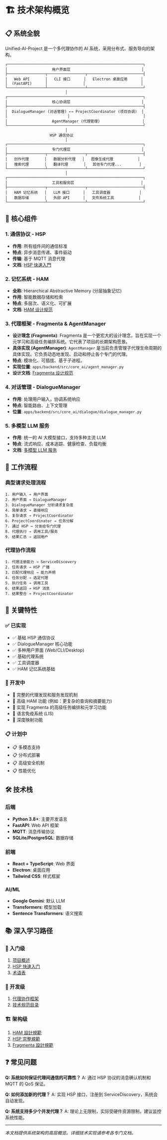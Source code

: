 # 🏗️ 技术架构概览

## 📋 系统全貌

Unified-AI-Project 是一个多代理协作的 AI 系统，采用分布式、服务导向的架构。

```
┌─────────────────────────────────────────────────────────────┐
│                    用户界面层                                │
├─────────────────┬─────────────────┬─────────────────────────┤
│   Web API       │   CLI 接口      │   Electron 桌面应用      │
│  (FastAPI)      │                │                         │
└─────────────────┴─────────────────┴─────────────────────────┘
                           │
┌─────────────────────────────────────────────────────────────┐
│                    核心协调层                                │
├─────────────────────────────────────────────────────────────┤
│  DialogueManager (对话管理) ←→ ProjectCoordinator (项目协调)  │
│                           │                                 │
│                    AgentManager (代理管理)                   │
└─────────────────────────────────────────────────────────────┘
                           │
                    HSP 通信协议
                           │
┌─────────────────────────────────────────────────────────────┐
│                    专门代理层                                │
├─────────────────┬─────────────────┬─────────────────────────┤
│   创作代理       │   数据分析代理   │   图像生成代理           │
│   搜索代理       │   翻译代理       │   其他专门代理...        │
└─────────────────┴─────────────────┴─────────────────────────┘
                           │
┌─────────────────────────────────────────────────────────────┐
│                    工具和服务层                              │
├─────────────────┬─────────────────┬─────────────────────────┤
│   HAM 记忆系统   │   LLM 接口      │   工具调度器             │
│   数据存储       │   外部 API      │   文件系统工具           │
└─────────────────┴─────────────────┴─────────────────────────┘
```

## 🔧 核心组件

### 1. 通信协议 - HSP

- **作用**: 所有组件间的通信标准
- **特点**: 异步消息传递、事件驱动
- **传输**: 基于 MQTT 消息代理
- **文档**: [HSP 快速入門](./communication/hsp-quick-start.md)

### 2. 记忆系统 - HAM

- **全称**: Hierarchical Abstractive Memory (分层抽象记忆)
- **作用**: 智能数据存储和检索
- **特点**: 多层次、语义化、可扩展
- **文档**: [HAM 设计规范](./memory-systems/ham-design.md)

### 3. 代理框架 - Fragmenta & AgentManager

- **设计理念 (Fragmenta)**: Fragmenta 是一个更宏大的设计理念，旨在实现一个元学习和高级任务编排系统。它代表了项目的长期架构愿景。
- **具体实现 (AgentManager)**: `AgentManager` 是当前负责管理子代理生命周期的具体实现。它负责动态地发现、启动和停止各个专门的代理。
- **特点**: 模块化、可插拔、基于子进程。
- **实现位置**: `apps/backend/src/core_ai/agent_manager.py`
- **设计文档**: [Fragmenta 设计规范](../04-advanced-concepts/fragmenta-design.md)

### 4. 对话管理 - DialogueManager

- **作用**: 处理用户输入，协调系统响应
- **特点**: 智能路由、上下文管理
- **位置**: `apps/backend/src/core_ai/dialogue/dialogue_manager.py`

### 5. 多模型 LLM 服务

- **作用**: 统一的 AI 大模型接口，支持多种主流 LLM
- **特点**: 流式响应、成本追踪、健康检查、负载均衡
- **文档**: [多模型 LLM 服务](./ai-components/multi-llm-service.md)

## 🔄 工作流程

### 典型请求处理流程

```
1. 用户输入 → 用户界面
2. 用户界面 → DialogueManager
3. DialogueManager 分析请求复杂度
4. 简单请求 → 直接响应
5. 复杂请求 → ProjectCoordinator
6. ProjectCoordinator → 任务分解
7. 通过 HSP → 分发给专门代理
8. 代理执行 → 调用工具/服务
9. 结果汇总 → 返回用户
```

### 代理协作流程

```
1. 代理注册能力 → ServiceDiscovery
2. 任务请求 → HSP 广播
3. 匹配代理响应 → 能力声明
4. 任务分配 → 选定代理
5. 执行任务 → 调用工具
6. 结果返回 → HSP 消息
7. 结果整合 → ProjectCoordinator
```

## 🎯 关键特性

### ✅ 已实现

- ✅ 基础 HSP 通信协议
- ✅ DialogueManager 核心功能
- ✅ 多种用户界面 (Web/CLI/Desktop)
- ✅ 基础代理系统
- ✅ 工具调度器
- ✅ HAM 记忆系统基础

### 🚧 开发中

- 🚧 完整的代理发现和服务发现机制
- 🚧 高级 HAM 功能 (例如：更复杂的查询和摘要能力)
- 🚧 实现 Fragmenta 的高级任务编排和元学习功能
- 🚧 语言免疫系统 (LIS)
- 🚧 深度映射功能

### 📋 计划中

- 📋 多模态支持
- 📋 分布式部署
- 📋 高级安全机制
- 📋 性能优化

## 🛠️ 技术栈

### 后端

- **Python 3.8+**: 主要开发语言
- **FastAPI**: Web API 框架
- **MQTT**: 消息传输协议
- **SQLite/PostgreSQL**: 数据存储

### 前端

- **React + TypeScript**: Web 界面
- **Electron**: 桌面应用
- **Tailwind CSS**: 样式框架

### AI/ML

- **Google Gemini**: 默认 LLM
- **Transformers**: 模型加载
- **Sentence Transformers**: 语义搜索

## 📚 深入学习路径

### 🚀 入门级

1. [项目概述](../../README.md)
2. [HSP 快速入门](./communication/hsp-quick-start.md)
3. [术语表](../00-overview/GLOSSARY.md)

### 🔧 开发级

1. [代理协作框架](../04-advanced-concepts/agent-collaboration.md)
2. [技术规范目录](./)

### 🏗️ 架构级

1. [HAM 設計規範](./memory-systems/ham-design.md)
2. [HSP 完整規範](./communication/hsp-specification/01-overview-and-concepts.md)
3. [Fragmenta 設計規範](../04-advanced-concepts/fragmenta-design.md)

## ❓ 常见问题

**Q: 系统如何保证代理间通信的可靠性？**
A: 通过 HSP 协议的消息确认机制和 MQTT 的 QoS 保证。

**Q: 如何添加新的代理？**
A: 实现 HSP 接口，注册到 ServiceDiscovery，系统会自动发现。

**Q: 系统支持多少个并发代理？**
A: 理论上无限制，实际受硬件资源限制，建议监控系统性能。

---

_本文档提供系统架构的高层概览。详细技术实现请参考各专门文档。_
